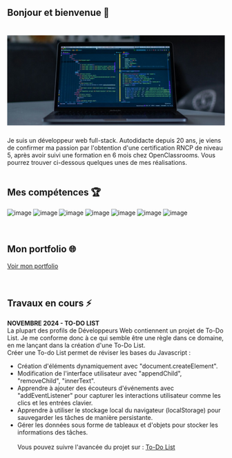 ## Bonjour et bienvenue 👋

# ![Bernard VERA](https://github.com/Bernard-VERA/Bernard-VERA/blob/main/Banner.jpg)



Je suis un développeur web full-stack. Autodidacte depuis 20 ans, je viens de confirmer ma passion par l'obtention d'une certification RNCP de niveau 5, après avoir suivi une formation en 6 mois chez OpenClassrooms. Vous pourrez trouver ci-dessous quelques unes de mes réalisations. <br/>
<br/>


## Mes compétences :trophy:
  ![image](https://img.shields.io/badge/HTML5-E34F26?style=for-the-badge&logo=html5&logoColor=white)
  ![image](https://img.shields.io/badge/CSS3-1572B6?style=for-the-badge&logo=css3&logoColor=white)
  ![image](https://img.shields.io/badge/JavaScript-323330?style=for-the-badge&logo=javascript&logoColor=F7DF1E)
  ![image](https://img.shields.io/badge/React-20232A?style=for-the-badge&logo=react&logoColor=61DAFB) 
  ![image](https://img.shields.io/badge/Node.js-339933?style=for-the-badge&logo=nodedotjs&logoColor=white)
  ![image](https://img.shields.io/badge/Express.js-000000?style=for-the-badge&logo=express&logoColor=white)
  ![image](https://img.shields.io/badge/MongoDB-4EA94B?style=for-the-badge&logo=mongodb&logoColor=white) <br/>
  <br/>
  <br/>


  ## Mon portfolio :globe_with_meridians:
  <a href="https://bernard-vera.github.io/Portfolio/" target="_blank">Voir mon portfolio</a>
  <br/>
  <br/>
  <br/>

  
  ## Travaux en cours  ⚡
**NOVEMBRE 2024 - TO-DO LIST**<br/>
La plupart des profils de Développeurs Web contiennent un projet de To-Do List. Je me conforme donc à ce qui semble être une règle dans ce domaine, en me lançant dans la création d'une To-Do List.<br/>
Créer une To-do List permet de réviser les bases du Javascript :<br/>
- Création d'éléments dynamiquement avec "document.createElement".<br/>
- Modification de l'interface utilisateur avec "appendChild", "removeChild", "innerText".<br/>
- Apprendre à ajouter des écouteurs d'événements avec "addEventListener" pour capturer les interactions utilisateur comme les clics et les entrées clavier.<br/>
- Apprendre à utiliser le stockage local du navigateur (localStorage) pour sauvegarder les tâches de manière persistante.<br/>
- Gérer les données sous forme de tableaux et d'objets pour stocker les informations des tâches.<br/><br/>
Vous pouvez suivre l'avancée du projet sur : 
<a href="https://bernard-vera.github.io/Simple-To-Do-List/" target="_blank">To-Do List</a>
<br/>
<br/>


<!--
**Bernard-VERA/Bernard-VERA** is a ✨ _special_ ✨ repository because its `README.md` (this file) appears on your GitHub profile.

Here are some ideas to get you started:

- 🔭 I’m currently working on ...
- 🌱 I’m currently learning ...
- 👯 I’m looking to collaborate on ...
- 🤔 I’m looking for help with ...
- 💬 Ask me about ...
- 📫 How to reach me: ...
- 😄 Pronouns: ...
- ⚡ Fun fact: ...
-->
